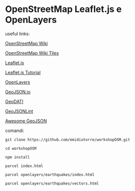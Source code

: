 # OpenStreetMap Leaflet.js e OpenLayers

useful links: 

[OpenStreetMap Wiki](https://wiki.openstreetmap.org/wiki/Main_Page)

[OpenStreetMap Wiki Tiles](https://wiki.openstreetmap.org/wiki/Tiles)

[Leaflet.js](https://leafletjs.com/)

[Leaflet.js Tutorial](https://leafletjs.com/)

[OpenLayers](https://openlayers.org/)

[GeoJSON.io](https://geojson.io)

[GeoDATI](https://geodati.gov.it)

[GeoJSONLint](https://geojsonlint.com/)

[Awesome GeoJSON](https://github.com/tmcw/awesome-geojson#readme)

comandi:

`git clone https://github.com/emidiotorre/workshopOSM.git`

`cd workshopOSM`

`npm install`

`parcel index.html`

`parcel openlayers/earthquakes/index.html`

`parcel openlayers/earthquakes/vectors.html`

